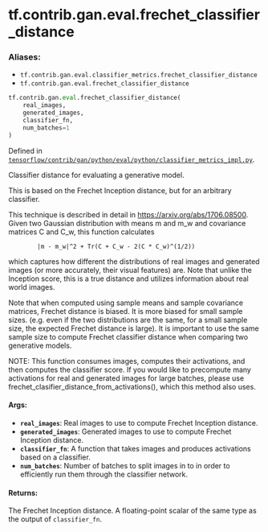 <div itemscope itemtype="http://developers.google.com/ReferenceObject">
<meta itemprop="name" content="tf.contrib.gan.eval.frechet_classifier_distance" />
</div>

# tf.contrib.gan.eval.frechet_classifier_distance

### Aliases:

* `tf.contrib.gan.eval.classifier_metrics.frechet_classifier_distance`
* `tf.contrib.gan.eval.frechet_classifier_distance`

``` python
tf.contrib.gan.eval.frechet_classifier_distance(
    real_images,
    generated_images,
    classifier_fn,
    num_batches=1
)
```



Defined in [`tensorflow/contrib/gan/python/eval/python/classifier_metrics_impl.py`](https://www.tensorflow.org/code/tensorflow/contrib/gan/python/eval/python/classifier_metrics_impl.py).

Classifier distance for evaluating a generative model.

This is based on the Frechet Inception distance, but for an arbitrary
classifier.

This technique is described in detail in https://arxiv.org/abs/1706.08500.
Given two Gaussian distribution with means m and m_w and covariance matrices
C and C_w, this function calculates

            |m - m_w|^2 + Tr(C + C_w - 2(C * C_w)^(1/2))

which captures how different the distributions of real images and generated
images (or more accurately, their visual features) are. Note that unlike the
Inception score, this is a true distance and utilizes information about real
world images.

Note that when computed using sample means and sample covariance matrices,
Frechet distance is biased. It is more biased for small sample sizes. (e.g.
even if the two distributions are the same, for a small sample size, the
expected Frechet distance is large). It is important to use the same
sample size to compute Frechet classifier distance when comparing two
generative models.

NOTE: This function consumes images, computes their activations, and then
computes the classifier score. If you would like to precompute many
activations for real and generated images for large batches, please use
frechet_clasifier_distance_from_activations(), which this method also uses.

#### Args:

* <b>`real_images`</b>: Real images to use to compute Frechet Inception distance.
* <b>`generated_images`</b>: Generated images to use to compute Frechet Inception
    distance.
* <b>`classifier_fn`</b>: A function that takes images and produces activations
    based on a classifier.
* <b>`num_batches`</b>: Number of batches to split images in to in order to
    efficiently run them through the classifier network.


#### Returns:

The Frechet Inception distance. A floating-point scalar of the same type
as the output of `classifier_fn`.